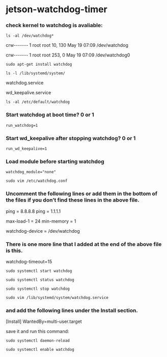 # jetson-watchdog-timer

### check kernel to watchdog is avaliable:

`ls -al /dev/watchdog*`

crw------- 1 root root  10, 130 May 19 07:09 /dev/watchdog

crw------- 1 root root 253,   0 May 19 07:09 /dev/watchdog0

`sudo apt-get install watchdog`

`ls -l /lib/systemd/system/`

watchdog.service

wd_keepalive.service

`ls -al /etc/default/watchdog`

### Start watchdog at boot time? 0 or 1

`run_watchdog=1`

### Start wd_keepalive after stopping watchdog? 0 or 1

`run_wd_keepalive=1`

### Load module before starting watchdog

`watchdog_module="none"`

`sudo vim /etc/watchdog.conf`

### Uncomment the following lines or add them in the bottom of the files if you don’t find these lines in the above file.

ping                    = 8.8.8.8
ping                    = 1.1.1.1

max-load-1 = 24
min-memory = 1

watchdog-device = /dev/watchdog

### There is one more line that I added at the end of the above file is this.

watchdog-timeout=15

`sudo systemctl start watchdog`

`sudo systemctl status watchdog`

`sudo systemctl stop watchdog`

`sudo vim /lib/systemd/system/watchdog.service`

### and add the following lines under the Install section.

[Install]
WantedBy=multi-user.target

save it and run this command:

`sudo systemctl daemon-reload`

`sudo systemctl enable watchdog`









